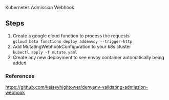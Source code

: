 Kubernetes Admission Webhook

## Steps
1. Create a google cloud function to process the requests  
```gcloud beta functions deploy addenvoy --trigger-http```
2. Add MutatingWebhookConfiguration to your k8s cluster  
```kubectl apply -f mutate.yaml```
3. Create any new deployment to see envoy container automatically being added


### References
https://github.com/kelseyhightower/denyenv-validating-admission-webhook